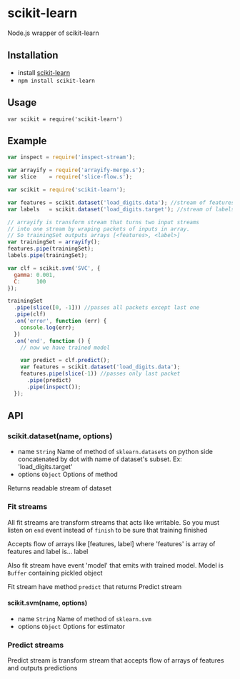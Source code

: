 # scikit-learn

Node.js wrapper of scikit-learn

## Installation

* install [scikit-learn](http://scikit-learn.org/stable/index.html)
* `npm install scikit-learn`

## Usage

`var scikit = require('scikit-learn')`

## Example

```js
var inspect = require('inspect-stream');

var arrayify = require('arrayify-merge.s');
var slice    = require('slice-flow.s');

var scikit = require('scikit-learn');

var features = scikit.dataset('load_digits.data'); //stream of features
var labels   = scikit.dataset('load_digits.target'); //stream of labels

// arrayify is transform stream that turns two input streams
// into one stream by wraping packets of inputs in array.
// So trainingSet outputs arrays [<features>, <label>]
var trainingSet = arrayify();
features.pipe(trainingSet);
labels.pipe(trainingSet);

var clf = scikit.svm('SVC', {
  gamma: 0.001,
  C:     100
});

trainingSet
  .pipe(slice([0, -1])) //passes all packets except last one
  .pipe(clf)
  .on('error', function (err) {
    console.log(err);
  })
  .on('end', function () {
    // now we have trained model

    var predict = clf.predict();
    var features = scikit.dataset('load_digits.data');
    features.pipe(slice(-1)) //passes only last packet
      .pipe(predict)
      .pipe(inspect());
  });
```

## API

### scikit.dataset(name, options)

* name `String` Name of method of `sklearn.datasets` on python side
                concatenated by dot with name of dataset's subset.
                Ex: 'load_digits.target'
* options `Object` Options of method

Returns readable stream of dataset

### Fit streams

All fit streams are transform streams that acts like writable.
So you must listen on `end` event instead of `finish`
to be sure that training finished

Accepts flow of arrays like [features, label]
where 'features' is array of features and label is... label

Also fit stream have event 'model' that emits with trained model.
Model is `Buffer` containing pickled object

Fit stream have method `predict` that returns Predict stream

#### scikit.svm(name, options)

* name `String` Name of method of `sklearn.svm` 
* options `Object` Options for estimator

### Predict streams

Predict stream is transform stream that accepts flow of arrays of features
and outputs predictions
